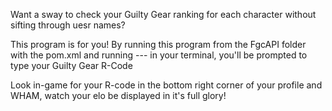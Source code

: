 Want a sway to check your Guilty Gear ranking for each character without sifting through uesr names?

This program is for you! By running this program from the FgcAPI folder with the pom.xml and running --- in your terminal, you'll be prompted to type your Guilty Gear R-Code

Look in-game for your R-code in the bottom right corner of your profile and WHAM, watch your elo be displayed in it's full glory!
